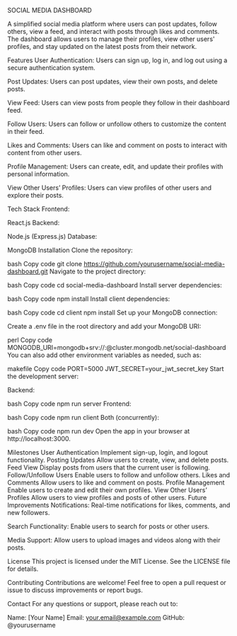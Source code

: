 SOCIAL MEDIA DASHBOARD

A simplified social media platform where users can post updates, follow others, view a feed, and interact with posts through likes and comments. The dashboard allows users to manage their profiles, view other users' profiles, and stay updated on the latest posts from their network.

Features
User Authentication: Users can sign up, log in, and log out using a secure authentication system.

Post Updates: Users can post updates, view their own posts, and delete posts.

View Feed: Users can view posts from people they follow in their dashboard feed.

Follow Users: Users can follow or unfollow others to customize the content in their feed.

Likes and Comments: Users can like and comment on posts to interact with content from other users.

Profile Management: Users can create, edit, and update their profiles with personal information.

View Other Users’ Profiles: Users can view profiles of other users and explore their posts.

Tech Stack
Frontend:

React.js
Backend:

Node.js (Express.js)
Database:

MongoDB
Installation
Clone the repository:

bash
Copy code
git clone https://github.com/yourusername/social-media-dashboard.git
Navigate to the project directory:

bash
Copy code
cd social-media-dashboard
Install server dependencies:

bash
Copy code
npm install
Install client dependencies:

bash
Copy code
cd client
npm install
Set up your MongoDB connection:

Create a .env file in the root directory and add your MongoDB URI:

perl
Copy code
MONGODB_URI=mongodb+srv://<username>:<password>@cluster.mongodb.net/social-dashboard
You can also add other environment variables as needed, such as:

makefile
Copy code
PORT=5000
JWT_SECRET=your_jwt_secret_key
Start the development server:

Backend:

bash
Copy code
npm run server
Frontend:

bash
Copy code
npm run client
Both (concurrently):

bash
Copy code
npm run dev
Open the app in your browser at http://localhost:3000.

Milestones
User Authentication
Implement sign-up, login, and logout functionality.
Posting Updates
Allow users to create, view, and delete posts.
Feed View
Display posts from users that the current user is following.
Follow/Unfollow Users
Enable users to follow and unfollow others.
Likes and Comments
Allow users to like and comment on posts.
Profile Management
Enable users to create and edit their own profiles.
View Other Users’ Profiles
Allow users to view profiles and posts of other users.
Future Improvements
Notifications: Real-time notifications for likes, comments, and new followers.

Search Functionality: Enable users to search for posts or other users.

Media Support: Allow users to upload images and videos along with their posts.

License
This project is licensed under the MIT License. See the LICENSE file for details.

Contributing
Contributions are welcome! Feel free to open a pull request or issue to discuss improvements or report bugs.

Contact
For any questions or support, please reach out to:

Name: [Your Name]
Email: your.email@example.com
GitHub: @yourusername
